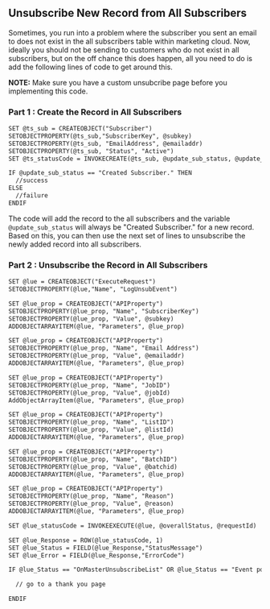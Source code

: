 ## Unsubscribe New Record from All Subscribers

Sometimes, you run into a problem where the subscriber you sent an email to does not exist in the all subscribers table within marketing cloud. Now, ideally you should not be sending to customers who do not exist in all subscribers, but on the off chance this does happen, all you need to do is add the following lines of code to get around this.

**NOTE:** Make sure you have a custom unsubcribe page before you implementing this code.

### Part 1 : Create the Record in All Subscribers
```html
SET @ts_sub = CREATEOBJECT("Subscriber")
SETOBJECTPROPERTY(@ts_sub,"SubscriberKey", @subkey)
SETOBJECTPROPERTY(@ts_sub, "EmailAddress", @emailaddr)
SETOBJECTPROPERTY(@ts_sub, "Status", "Active")
SET @ts_statusCode = INVOKECREATE(@ts_sub, @update_sub_status, @update_sub_errorcode, @options)

IF @update_sub_status == "Created Subscriber." THEN
  //success
ELSE
  //failure
ENDIF
```
The code will add the record to the all subscribers and the variable `@update_sub_status` will always be "Created Subscriber." for a new record. Based on this, you can then use the next set of lines to unsubscribe the newly added record into all subscribers.
### Part 2 : Unsubscribe the Record in All Subscribers
```html
SET @lue = CREATEOBJECT("ExecuteRequest")
SETOBJECTPROPERTY(@lue,"Name", "LogUnsubEvent")

SET @lue_prop = CREATEOBJECT("APIProperty")
SETOBJECTPROPERTY(@lue_prop, "Name", "SubscriberKey")
SETOBJECTPROPERTY(@lue_prop, "Value", @subkey)
ADDOBJECTARRAYITEM(@lue, "Parameters", @lue_prop)

SET @lue_prop = CREATEOBJECT("APIProperty")
SETOBJECTPROPERTY(@lue_prop, "Name", "Email Address")
SETOBJECTPROPERTY(@lue_prop, "Value", @emailaddr)
ADDOBJECTARRAYITEM(@lue, "Parameters", @lue_prop)

SET @lue_prop = CREATEOBJECT("APIProperty")
SETOBJECTPROPERTY(@lue_prop, "Name", "JobID")
SETOBJECTPROPERTY(@lue_prop, "Value", @jobId)
AddObjectArrayItem(@lue, "Parameters", @lue_prop)

SET @lue_prop = CREATEOBJECT("APIProperty")
SETOBJECTPROPERTY(@lue_prop, "Name", "ListID")
SETOBJECTPROPERTY(@lue_prop, "Value", @listId)
ADDOBJECTARRAYITEM(@lue, "Parameters", @lue_prop)

SET @lue_prop = CREATEOBJECT("APIProperty")
SETOBJECTPROPERTY(@lue_prop, "Name", "BatchID")
SETOBJECTPROPERTY(@lue_prop, "Value", @batchid)
ADDOBJECTARRAYITEM(@lue, "Parameters", @lue_prop)

SET @lue_prop = CREATEOBJECT("APIProperty")
SETOBJECTPROPERTY(@lue_prop, "Name", "Reason")
SETOBJECTPROPERTY(@lue_prop, "Value", @reason)
ADDOBJECTARRAYITEM(@lue, "Parameters", @lue_prop)

SET @lue_statusCode = INVOKEEXECUTE(@lue, @overallStatus, @requestId)

SET @lue_Response = ROW(@lue_statusCode, 1)
SET @lue_Status = FIELD(@lue_Response,"StatusMessage")
SET @lue_Error = FIELD(@lue_Response,"ErrorCode")

IF @lue_Status == "OnMasterUnsubscribeList" OR @lue_Status == "Event posted" THEN

  // go to a thank you page

ENDIF
```
